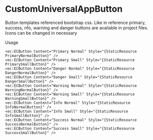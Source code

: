 # CustomUniversalAppButton
Button templates referenced bootstrap css. Like in reference primary, success, nfo, warning and danger buttons are avaliable in project files. Icons can be changed in necessary

Usage
```xaml
<ec:ECButton Content="Primary Normal" Style="{StaticResource PrimaryNormalButton}" />
<ec:ECButton Content="Primary Small" Style="{StaticResource PrimarySmallButton}" />
<ec:ECButton Content="Danger Normal" Style="{StaticResource DangerNormalButton}" />
<ec:ECButton Content="Danger Small" Style="{StaticResource DangerSmallButton}" />
<ec:ECButton Content="Warning Normal" Style="{StaticResource WarningNormalButton}" />
<ec:ECButton Content="Warning Small" Style="{StaticResource WarningSmallButton}" />
<ec:ECButton Content="Info Normal" Style="{StaticResource InfoNormalButton}" />
<ec:ECButton Content="Info Small" Style="{StaticResource InfoSmallButton}" />
<ec:ECButton Content="Success Normal" Style="{StaticResource SuccessNormalButton}" />
<ec:ECButton Content="Success Small" Style="{StaticResource SuccessSmallButton}" />
